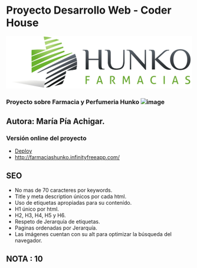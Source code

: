 # Proyecto Desarrollo Web - Coder House

![Print del sitio](/multimedia/HunkoLogo.jpg?raw=true)
 
### Proyecto sobre Farmacia y Perfumeria Hunko ![image](https://user-images.githubusercontent.com/76546697/134269611-0e68de3f-c3fa-437f-8268-c859e2dfc46d.png) 

## Autora: María Pía Achigar.

### Versión online del proyecto

* [Deploy](https://piaachigar.github.io/Pia-ProyectoFarmacia/)
* http://farmaciashunko.infinityfreeapp.com/

## SEO

* No mas de 70 caracteres por keywords.
* Title y meta description únicos por cada html.
* Uso de etiquetas apropiadas para su contenído.
* H1 único por html.
* H2, H3, H4, H5 y H6.
* Respeto de Jerarquía de etiquetas.
* Paginas ordenadas por Jerarquía.
* Las imágenes cuentan con su alt para optimizar la búsqueda del navegador.

## NOTA : 10
